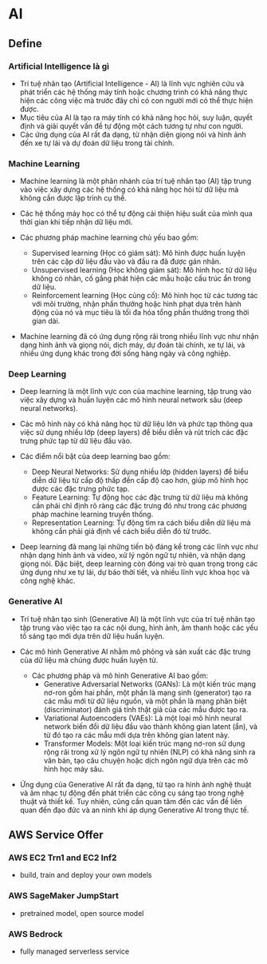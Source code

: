 # AI

## Define

### Artificial Intelligence là gì

- Trí tuệ nhân tạo (Artificial Intelligence - AI) là lĩnh vực nghiên cứu và phát triển các hệ thống máy tính hoặc chương trình có khả năng thực hiện các công việc mà trước đây chỉ có con người mới có thể thực hiện được. 
- Mục tiêu của AI là tạo ra máy tính có khả năng học hỏi, suy luận, quyết định và giải quyết vấn đề tự động một cách tương tự như con người. 
- Các ứng dụng của AI rất đa dạng, từ nhận diện giọng nói và hình ảnh đến xe tự lái và dự đoán dữ liệu trong tài chính.

### Machine Learning

- Machine learning là một phân nhánh của trí tuệ nhân tạo (AI) tập trung vào việc xây dựng các hệ thống có khả năng học hỏi từ dữ liệu mà không cần được lập trình cụ thể. 
- Các hệ thống máy học có thể tự động cải thiện hiệu suất của mình qua thời gian khi tiếp nhận dữ liệu mới.
- Các phương pháp machine learning chủ yếu bao gồm:

    - Supervised learning (Học có giám sát): Mô hình được huấn luyện trên các cặp dữ liệu đầu vào và đầu ra đã được gán nhãn.
    - Unsupervised learning (Học không giám sát): Mô hình học từ dữ liệu không có nhãn, cố gắng phát hiện các mẫu hoặc cấu trúc ẩn trong dữ liệu. 
    - Reinforcement learning (Học củng cố): Mô hình học từ các tương tác với môi trường, nhận phần thưởng hoặc hình phạt dựa trên hành động của nó và mục tiêu là tối đa hóa tổng phần thưởng trong thời gian dài.

- Machine learning đã có ứng dụng rộng rãi trong nhiều lĩnh vực như nhận dạng hình ảnh và giọng nói, dịch máy, dự đoán tài chính, xe tự lái, và nhiều ứng dụng khác trong đời sống hàng ngày và công nghiệp.

### Deep Learning

- Deep learning là một lĩnh vực con của machine learning, tập trung vào việc xây dựng và huấn luyện các mô hình neural network sâu (deep neural networks). 
- Các mô hình này có khả năng học từ dữ liệu lớn và phức tạp thông qua việc sử dụng nhiều lớp (deep layers) để biểu diễn và rút trích các đặc trưng phức tạp từ dữ liệu đầu vào.
- Các điểm nổi bật của deep learning bao gồm:

    - Deep Neural Networks: Sử dụng nhiều lớp (hidden layers) để biểu diễn dữ liệu từ cấp độ thấp đến cấp độ cao hơn, giúp mô hình học được các đặc trưng phức tạp.
    - Feature Learning: Tự động học các đặc trưng từ dữ liệu mà không cần phải chỉ định rõ ràng các đặc trưng đó như trong các phương pháp machine learning truyền thống.
    - Representation Learning: Tự động tìm ra cách biểu diễn dữ liệu mà không cần phải giả định về cách biểu diễn đó từ trước.

- Deep learning đã mang lại những tiến bộ đáng kể trong các lĩnh vực như nhận dạng hình ảnh và video, xử lý ngôn ngữ tự nhiên, và nhận dạng giọng nói. Đặc biệt, deep learning còn đóng vai trò quan trọng trong các ứng dụng như xe tự lái, dự báo thời tiết, và nhiều lĩnh vực khoa học và công nghệ khác.

### Generative AI

- Trí tuệ nhân tạo sinh (Generative AI) là một lĩnh vực của trí tuệ nhân tạo tập trung vào việc tạo ra các nội dung, hình ảnh, âm thanh hoặc các yếu tố sáng tạo mới dựa trên dữ liệu huấn luyện. 
- Các mô hình Generative AI nhằm mô phỏng và sản xuất các đặc trưng của dữ liệu mà chúng được huấn luyện từ.
  - Các phương pháp và mô hình Generative AI bao gồm:
    - Generative Adversarial Networks (GANs): Là một kiến trúc mạng nơ-ron gồm hai phần, một phần là mạng sinh (generator) tạo ra các mẫu mới từ dữ liệu nguồn, và một phần là mạng phân biệt (discriminator) đánh giá tính thật giả của các mẫu được tạo ra.
    - Variational Autoencoders (VAEs): Là một loại mô hình neural network biến đổi dữ liệu đầu vào thành không gian latent (ẩn), và từ đó tạo ra các mẫu mới dựa trên không gian latent này.
    - Transformer Models: Một loại kiến trúc mạng nơ-ron sử dụng rộng rãi trong xử lý ngôn ngữ tự nhiên (NLP) có khả năng sinh ra văn bản, tạo câu chuyện hoặc dịch ngôn ngữ dựa trên các mô hình học máy sâu.

- Ứng dụng của Generative AI rất đa dạng, từ tạo ra hình ảnh nghệ thuật và âm nhạc tự động đến phát triển các công cụ sáng tạo trong nghệ thuật và thiết kế. Tuy nhiên, cũng cần quan tâm đến các vấn đề liên quan đến đạo đức và an ninh khi áp dụng Generative AI trong thực tế.

## AWS Service Offer

### AWS EC2 Trn1  and EC2 Inf2

- build, train and deploy your own models

### AWS SageMaker JumpStart

- pretrained model, open source model

### AWS Bedrock

- fully managed serverless service